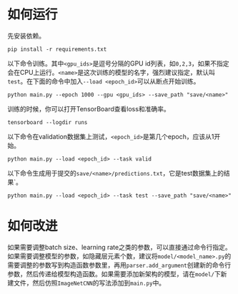 # 如何运行

先安装依赖。

```shell script
pip install -r requirements.txt
```

以下命令训练。其中`<gpu_ids>`是逗号分隔的GPU id列表，如`0,2,3`，如果不指定会在CPU上运行。`<name>`是这次训练的模型的名字，强烈建议指定，默认叫`test`。在下面的命令中加入`--load <epoch_id>`可以从断点开始训练。


```shell script
python main.py --epoch 1000 --gpu <gpu_ids> --save_path "save/<name>"
```

训练的时候，你可以打开TensorBoard查看loss和准确率。

```shell script
tensorboard --logdir runs
```

以下命令在validation数据集上测试，`<epoch_id>`是第几个epoch，应该从1开始。

```shell script
python main.py --load <epoch_id> --task valid
```

以下命令生成用于提交的`save/<name>/predictions.txt`，它是test数据集上的结果`。

```shell script
python main.py --load <epoch_id> --task test --save_path "save/<name>"
```

# 如何改进

如果需要调整batch size、learning rate之类的参数，可以直接通过命令行指定。如果需要调整模型的参数，如隐藏层元素个数，建议将`model/<model_name>.py`的需要调整的参数写到构造函数参数里，再用`parser.add_argument`创建新的命令行参数，然后传递给模型构造函数。如果需要添加新架构的模型，请在`model/`下新建文件，然后仿照`ImageNetCNN`的写法添加到`main.py`中。
